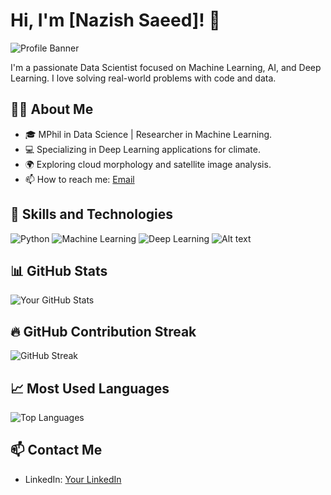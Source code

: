 # Hi, I'm [Nazish Saeed]! 👋

![Profile Banner](https://your-cdn-link.com/banner.gif)

I'm a passionate Data Scientist focused on Machine Learning, AI, and Deep Learning. I love solving real-world problems with code and data.

## 🧑‍💻 About Me
- 🎓 MPhil in Data Science | Researcher in Machine Learning.
- 💻 Specializing in Deep Learning applications for climate.
- 🌍 Exploring cloud morphology and satellite image analysis.
- 📫 How to reach me: [Email](nazish63663@gmail.com)

## 🚀 Skills and Technologies
![Python](https://img.shields.io/badge/Python-3.8-blue?logo=python&logoColor=white&style=for-the-badge)
![Machine Learning](https://img.shields.io/badge/Machine%20Learning-ML-yellow?logo=google&logoColor=white&style=for-the-badge)
![Deep Learning](https://img.shields.io/badge/Deep%20Learning-DL-ff0066?logo=tensorflow&logoColor=white&style=for-the-badge)
  ![Alt text](https://media.giphy.com/media/QDjpIL6oNCVZ4qzGs7/giphy.gif)

## 📊 GitHub Stats
![Your GitHub Stats](https://github-readme-stats.vercel.app/api?username=yourusername&show_icons=true&hide_title=true&count_private=true&theme=radical)

## 🔥 GitHub Contribution Streak
![GitHub Streak](https://github-readme-streak-stats.herokuapp.com/?user=yourusername&theme=dark&background=000000)

## 📈 Most Used Languages
![Top Languages](https://github-readme-stats.vercel.app/api/top-langs/?username=yourusername&layout=compact&theme=radical)

## 📫 Contact Me
- LinkedIn: [Your LinkedIn](https://www.linkedin.com/in/nazishsaeed/)


